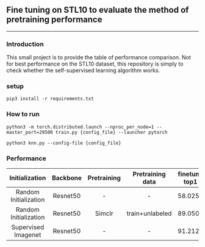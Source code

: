 ## Fine tuning on STL10 to evaluate the method of pretraining performance
---

### Introduction
This small project is to provide the table of performance comparison. Not for best performance on the STL10 dataset, this repository is simply to check whether the self-supervised learning algorithm works.

### setup
```
pip3 install -r requirements.txt
```

### How to run
```
python3 -m torch.distributed.launch --nproc_per_node=1 --master_port=29500 train.py {config_file} --launcher pytorch
```

```
python3 knn.py --config-file {config_file}
```

### Performance
|     Initialization    | Backbone     | Pretraining | Pretraining data |   finetune top1  |   finetune top5  |   knn(20) top 1  |   knn(20) top 5  |
|:---------------------:|:------------:|:-----------:|:----------------:|:----------------:|:----------------:|:----------------:|:----------------:|
| Random Initialization | Resnet50     |      -      |         -        |      58.0250     |     95.7250      |         -        |         -        |
| Random Initialization | Resnet50     |  Simclr     | train+unlabeled  |      89.0500     |     99.6250      |      60.6750     |      92.6000     |
|  Supervised Imagenet  | Resnet50     |      -      |         -        |      91.2125     |     99.4500      |       6.2000     |      40.2125     |
